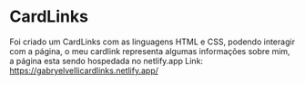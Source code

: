 # CardLinks
Foi criado um CardLinks com as linguagens HTML e CSS, podendo interagir com a página, o meu cardlink representa algumas informações sobre mim, a página esta sendo hospedada no netlify.app
Link: https://gabryelvellicardlinks.netlify.app/
